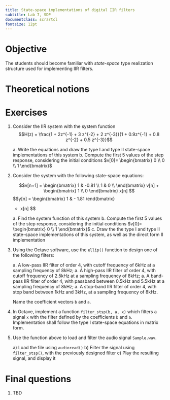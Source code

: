 ```yaml
---
title: State-space implementations of digital IIR filters
subtitle: Lab 7, SDP
documentclass: scrartcl
fontsize: 12pt
---
```


# Objective

The students should become familiar with *state-space* type realization structure
used for implementing IIR filters.

# Theoretical notions


# Exercises

1. Consider the IIR system with the system function
	$$H(z) = \frac{1 + 2z^{-1} + 3 z^{-2} + 2 z^{-3}}{1 + 0.9z^{-1} + 0.8 z^{-2} + 0.5 z^{-3}}$$
	
	a. Write the equations and draw the type I and type II state-space implementations of this system
    b. Compute the first 5 values of the step response, considering the initial conditions
	$v[0]=
	\begin{bmatrix}
	0 \\
	0 \\
	1
	\end{bmatrix}$

2. Consider the system with the following state-space equations:

	$$v[n+1] = 
	\begin{bmatrix}
    1   & -0.81 \\
	1   & 0 \\
	\end{bmatrix}
	v[n] + 
	\begin{bmatrix}
	1 \\
	0
	\end{bmatrix}
	x[n]
	$$
	$$y[n] = 
	\begin{bmatrix}
	1 & - 1.81
	\end{bmatrix}
	+ x[n]
	$$

	a. Find the system function of this system
	b. Compute the first 5 values of the step response, considering the initial conditions
	$v[0]=
	\begin{bmatrix}
	0 \\
	1
	\end{bmatrix}$
	c. Draw the the type I and type II state-space implementations of this system, as well as the direct form II implementation

	
1. Using the Octave software, use the `ellip()` function to design one of the following filters:

    a. A low-pass IIR filter of order 4, with cutoff frequency of 6kHz at a sampling frequency of 8kHz;
    a. A high-pass IIR filter of order 4, with cutoff frequency of 2.5kHz at a sampling frequency of 8kHz;
    a. A band-pass IIR filter of order 4, with passband between 0.5kHz and 5.5kHz at a sampling frequency of 8kHz;
    a. A stop-band IIR filter of order 4, with stop band between 1kHz and 3kHz, at a sampling frequency of 8kHz. 
    
    Name the coefficient vectors `b` and `a`.
	
4. In Octave, implement a function `filter_stsp(b, a, x)` which filters a signal `x` with
the filter defined by the coefficients `b` and `a`. Implementation shall follow the type I state-space equations in matrix form.

5. Use the function above to load and filter the audio signal `Sample.wav`.

    a) Load the file using `audioread()`
    b) Filter the signal using `filter_stsp()`, with the previously designed filter
    c) Play the resulting signal, and display it


# Final questions

1. TBD
